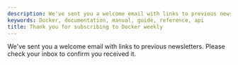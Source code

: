 ```yaml
---
description: We've sent you a welcome email with links to previous newsletters.
keywords: Docker, documentation, manual, guide, reference, api
title: Thank you for subscribing to Docker weekly
---
```


We've sent you a welcome email with links to previous newsletters.
Please check your inbox to confirm you received it.